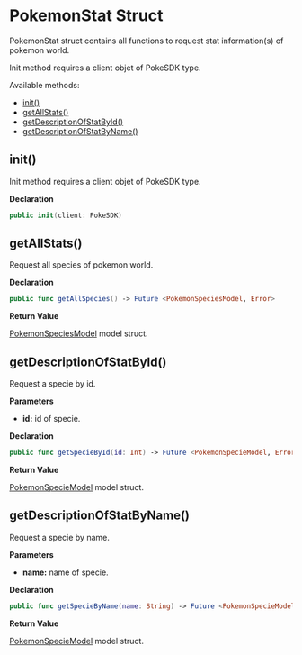 # PokemonStat Struct

PokemonStat struct contains all functions to request stat information(s) of pokemon world.

Init method requires a client objet of PokeSDK type. 

Available methods: 

- [init()](#init)
- [getAllStats()](#getAllStats)
- [getDescriptionOfStatById()](#getDescriptionOfStatById)
- [getDescriptionOfStatByName()](#getDescriptionOfStatByName)


## init()

Init method requires a client objet of PokeSDK type.

**Declaration**
```swift
public init(client: PokeSDK)
```

## getAllStats()

Request all species of pokemon world.

**Declaration**
```swift
public func getAllSpecies() -> Future <PokemonSpeciesModel, Error>
```

**Return Value**

[PokemonSpeciesModel](pokemonSpecieModels.md#pokemonSpeciesModel) model struct. 


## getDescriptionOfStatById()

Request a specie by id.

**Parameters**

- **id:** id of specie.

**Declaration**
```swift
public func getSpecieById(id: Int) -> Future <PokemonSpecieModel, Error>
```

**Return Value**

[PokemonSpecieModel](pokemonSpecieModels.md#pokemonSpecieModel) model struct. 

## getDescriptionOfStatByName()

Request a specie by name.

**Parameters**

- **name:** name of specie.

**Declaration**
```swift
public func getSpecieByName(name: String) -> Future <PokemonSpecieModel, Error>
```

**Return Value**

[PokemonSpecieModel](pokemonSpecieModels.md#pokemonSpecieModel) model struct. 
